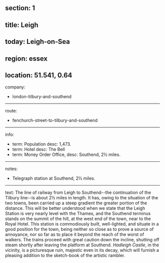 section: 1
----
title: Leigh
----
today: Leigh-on-Sea
----
region: essex
----
location: 51.541, 0.64
----
company:
- london-tilbury-and-southend
----
route:
- fenchurch-street-to-tilbury-and-southend
----
info:
- term: Population
  desc: 1,473.
- term: Hotel
  desc: The Bell
- term: Money Order Office,
  desc: Southend, 2½ miles.
----
notes:
- Telegraph station at Southend, 2½ miles.
----
text: The line of railway from Leigh to Southend--the continuation of the Tilbury line--is about 2½ miles in length. It has, owing to the situation of the two towns, been carried up a steep gradient the greater portion of the distance. This will be better understood when we state that the Leigh Station is very nearly level with the Thames, and the Southend terminus stands on the summit of the hill, at the west end of the town, near to the Royal Hotel. This station is commodiously built, well-lighted, and situate in a good position for the town, being neither so close as to prove a source of annoyance, nor so far as to place it beyond the reach of the worst of walkers. The trains proceed with great caution down the incline, shutting off steam shortly after leaving the platform at Southend. *Hadleigh Castle*, in the vicinity, is a picturesque ruin, majestic even in its decay, which will furnish a pleasing addition to the sketch-book of the artistic rambler.
